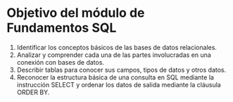 # Objetivo del módulo de Fundamentos SQL

1. Identificar los conceptos básicos de las bases de datos relacionales.
2. Analizar y comprender cada una de las partes involucradas en una conexión con bases de datos.
3. Describir tablas para conocer sus campos, tipos de datos y otros datos.
4. Reconocer la estructura básica de una consulta en SQL mediante la instrucción SELECT y ordenar los datos de salida mediante la cláusula ORDER BY.

